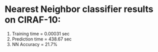 # Nearest Neighbor classifier results on CIRAF-10:
1. Training time =  0.00031 sec
2. Prediction time =  438.67 sec
3. NN Accuracy = 21.7%
